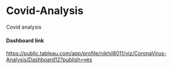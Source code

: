 # Covid-Analysis
Covid analysis 

#### Dashboard link 

https://public.tableau.com/app/profile/nikhil8011/viz/CoronaVirus-Analysis/Dashboard12?publish=yes
